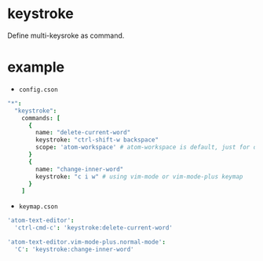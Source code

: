 # keystroke

Define multi-keysroke as command.

# example

- `config.cson`
```coffeescript
"*":
  "keystroke":
    commands: [
      {
        name: "delete-current-word"
        keystroke: "ctrl-shift-w backspace"
        scope: 'atom-workspace' # atom-workspace is default, just for demo.
      }
      {
        name: "change-inner-word"
        keystroke: "c i w" # using vim-mode or vim-mode-plus keymap
      }
    ]
```

- `keymap.cson`
```coffeescript
'atom-text-editor':
  'ctrl-cmd-c': 'keystroke:delete-current-word'

'atom-text-editor.vim-mode-plus.normal-mode':
  'C': 'keystroke:change-inner-word'
```
